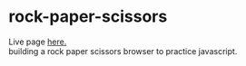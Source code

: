 # rock-paper-scissors
Live page <a href="https://pafestivo.github.io/rock-paper-scissors/">here.</a><br>
building a rock paper scissors browser to practice javascript.<br> 

